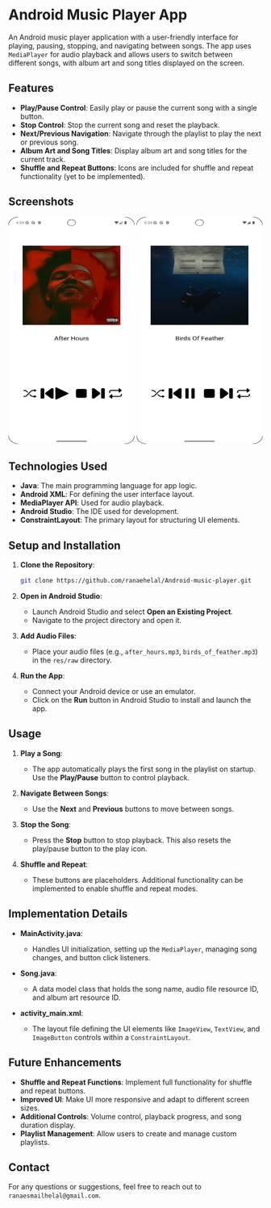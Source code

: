 # Android Music Player App

An Android music player application with a user-friendly interface for playing, pausing, stopping, and navigating between songs. The app uses `MediaPlayer` for audio playback and allows users to switch between different songs, with album art and song titles displayed on the screen.

## Features

- **Play/Pause Control**: Easily play or pause the current song with a single button.
- **Stop Control**: Stop the current song and reset the playback.
- **Next/Previous Navigation**: Navigate through the playlist to play the next or previous song.
- **Album Art and Song Titles**: Display album art and song titles for the current track.
- **Shuffle and Repeat Buttons**: Icons are included for shuffle and repeat functionality (yet to be implemented).
## Screenshots
<img src="1.png" alt="Main Screen" width="250" height="450"> <img src="2.png" alt="Lucky Number Screen" width="250" height="450"> 


## Technologies Used

- **Java**: The main programming language for app logic.
- **Android XML**: For defining the user interface layout.
- **MediaPlayer API**: Used for audio playback.
- **Android Studio**: The IDE used for development.
- **ConstraintLayout**: The primary layout for structuring UI elements.

## Setup and Installation

1. **Clone the Repository**:
   ```bash
   git clone https://github.com/ranaehelal/Android-music-player.git
   ```
2. **Open in Android Studio**:
   - Launch Android Studio and select **Open an Existing Project**.
   - Navigate to the project directory and open it.

3. **Add Audio Files**:
   - Place your audio files (e.g., `after_hours.mp3`, `birds_of_feather.mp3`) in the `res/raw` directory.
   
4. **Run the App**:
   - Connect your Android device or use an emulator.
   - Click on the **Run** button in Android Studio to install and launch the app.

## Usage

1. **Play a Song**: 
   - The app automatically plays the first song in the playlist on startup. Use the **Play/Pause** button to control playback.

2. **Navigate Between Songs**:
   - Use the **Next** and **Previous** buttons to move between songs.

3. **Stop the Song**:
   - Press the **Stop** button to stop playback. This also resets the play/pause button to the play icon.

4. **Shuffle and Repeat**:
   - These buttons are placeholders. Additional functionality can be implemented to enable shuffle and repeat modes.

## Implementation Details

- **MainActivity.java**:
  - Handles UI initialization, setting up the `MediaPlayer`, managing song changes, and button click listeners.
  
- **Song.java**:
  - A data model class that holds the song name, audio file resource ID, and album art resource ID.

- **activity_main.xml**:
  - The layout file defining the UI elements like `ImageView`, `TextView`, and `ImageButton` controls within a `ConstraintLayout`.

## Future Enhancements

- **Shuffle and Repeat Functions**: Implement full functionality for shuffle and repeat buttons.
- **Improved UI**: Make UI more responsive and adapt to different screen sizes.
- **Additional Controls**: Volume control, playback progress, and song duration display.
- **Playlist Management**: Allow users to create and manage custom playlists.

## Contact

For any questions or suggestions, feel free to reach out to `ranaesmailhelal@gmail.com`.



